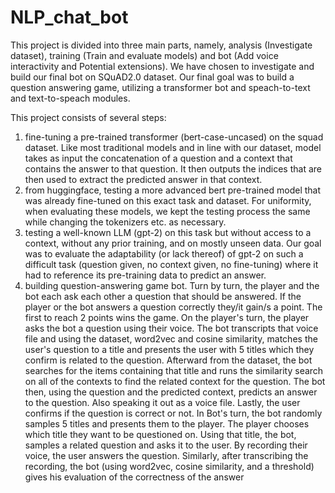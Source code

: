 # NLP_chat_bot

This project is divided into three main parts, namely, analysis (Investigate dataset), training (Train and evaluate models) and bot (Add voice interactivity and Potential extensions). We have chosen to investigate and build our final bot on SQuAD2.0 dataset. Our final goal was to build a question answering game, utilizing a transformer bot and speach-to-text and text-to-speach modules.

This project consists of several steps:
1) fine-tuning a pre-trained transformer (bert-case-uncased) on the squad dataset. Like most traditional models and in line with our dataset, model takes as input the concatenation of a question and a context that contains the answer to that question. It then outputs the indices that are then used to extract the predicted answer in that context.
2) from huggingface, testing a more advanced bert pre-trained model that was already fine-tuned on this exact task and dataset. For uniformity, when evaluating these models, we kept the testing process the same while changing the tokenizers etc. as necessary.
3) testing a well-known LLM (gpt-2) on this task but without access to a context, without any prior training, and on mostly unseen data. Our goal was to evaluate the adaptability (or lack thereof) of gpt-2 on such a difficult task (question given, no context given, no fine-tuning) where it had to reference its pre-training data to predict an answer.
4) building question-answering game bot. Turn by turn, the player and the bot each ask each other a question that should be answered. If the player or the bot answers a question correctly they/it gain/s a point. The first to reach 2 points wins the game. On the player's turn, the player asks the bot a question using their voice. The bot transcripts that voice file and using the dataset, word2vec and cosine similarity, matches the user's question to a title and presents the user with 5 titles which they confirm is related to the question. Afterward from the dataset, the bot searches for the items containing that title and runs the similarity search on all of the contexts to find the related context for the question. The bot then, using the question and the predicted context, predicts an answer to the question. Also speaking it out as a voice file. Lastly, the user confirms if the question is correct or not. In Bot's turn, the bot randomly samples 5 titles and presents them to the player. The player chooses which title they want to be questioned on. Using that title, the bot, samples a related question and asks it to the user. By recording their voice, the user answers the question. Similarly, after transcribing the recording, the bot (using word2vec, cosine similarity, and a threshold) gives his evaluation of the correctness of the answer

